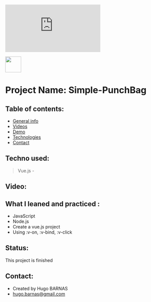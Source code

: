 

![](https://img.shields.io/badge/Vue.js?logo=Vue.js&color=green)


<p>
<img src="https://user-images.githubusercontent.com/57058997/96006114-6e39ae80-0e3d-11eb-8519-5edda4aeac1b.png" height="50">
</p>


# Project Name: Simple-PunchBag

## Table of contents:
* [General info](#general-info)
* [Videos](#Videos)
* [Demo](#demo)
* [Technologies](#Technologies)
* [Contact](#contact)

## Techno used:
> Vue.js -

## Video:


## What I leaned and practiced :
* JavaScript
* Node.js
* Create a vue.js project
* Using :v-on, :v-bind, :v-click

 
## Status:
This project is finished

## Contact:
* Created by Hugo BARNAS
* hugo.barnas@gmail.com
